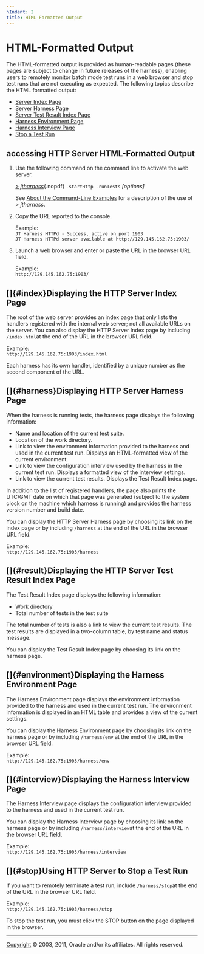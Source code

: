 ```yaml
---
hIndent: 2
title: HTML-Formatted Output
---
```


# HTML-Formatted Output

The HTML-formatted output is provided as human-readable pages (these pages are subject to change in
future releases of the harness), enabling users to remotely monitor batch mode test runs in a web
browser and stop test runs that are not executing as expected. The following topics describe the
HTML formatted output:

-   [Server Index Page](#index)
-   [Server Harness Page](#harness)
-   [Server Test Result Index Page](#result)
-   [Harness Environment Page](#environment)
-   [Harness Interview Page](#interview)
-   [Stop a Test Run](#stop)

## accessing HTTP Server HTML-Formatted Output

1.  Use the following command on the command line to activate the web server.

    [*\> jtharness*](aboutExamples.html){.nopdf} `-startHttp -runTests` *\[options\]*

    See [About the Command-Line Examples](aboutExamples.html) for a description of the use of *\>
    jtharness*.

2.  Copy the URL reported to the console.

    Example:\
    `JT Harness HTTPd - Success, active on port 1903`\
    `JT Harness HTTPd server available at http://129.145.162.75:1903/`

3.  Launch a web browser and enter or paste the URL in the browser URL field.

    Example:\
    `http://129.145.162.75:1903/`

## []{#index}Displaying the HTTP Server Index Page

The root of the web server provides an index page that only lists the handlers registered with the
internal web server; not all available URLs on the server. You can also display the HTTP Server
Index page by including `/index.html`at the end of the URL in the browser URL field.

Example:\
`http://129.145.162.75:1903/index.html`

Each harness has its own handler, identified by a unique number as the second component of the URL.

## []{#harness}Displaying HTTP Server Harness Page

When the harness is running tests, the harness page displays the following information:

-   Name and location of the current test suite.
-   Location of the work directory.
-   Link to view the environment information provided to the harness and used in the current test
    run. Displays an HTML-formatted view of the current environment.
-   Link to view the configuration interview used by the harness in the current test run. Displays a
    formatted view of the interview settings.
-   Link to view the current test results. Displays the Test Result Index page.

In addition to the list of registered handlers, the page also prints the UTC/GMT date on which that
page was generated (subject to the system clock on the machine which harness is running) and
provides the harness version number and build date.

You can display the HTTP Server Harness page by choosing its link on the index page or by including
`/harness` at the end of the URL in the browser URL field.

Example:\
`http://129.145.162.75:1903/harness`

## []{#result}Displaying the HTTP Server Test Result Index Page

The Test Result Index page displays the following information:

-   Work directory
-   Total number of tests in the test suite

The total number of tests is also a link to view the current test results. The test results are
displayed in a two-column table, by test name and status message.

You can display the Test Result Index page by choosing its link on the harness page.

## []{#environment}Displaying the Harness Environment Page

The Harness Environment page displays the environment information provided to the harness and used
in the current test run. The environment information is displayed in an HTML table and provides a
view of the current settings.

You can display the Harness Environment page by choosing its link on the harness page or by
including `/harness/env` at the end of the URL in the browser URL field.

Example:\
`http://129.145.162.75:1903/harness/env`

## []{#interview}Displaying the Harness Interview Page

The Harness Interview page displays the configuration interview provided to the harness and used in
the current test run.

You can display the Harness Interview page by choosing its link on the harness page or by including
`/harness/interview`at the end of the URL in the browser URL field.

Example:\
`http://129.145.162.75:1903/harness/interview`

## []{#stop}Using HTTP Server to Stop a Test Run

If you want to remotely terminate a test run, include `/harness/stop`at the end of the URL in the
browser URL field.

Example:\
`http://129.145.162.75:1903/harness/stop`

To stop the test run, you must click the STOP button on the page displayed in the browser.

----------------------------------------------------------------------------------------------------

[Copyright](../copyright.html) © 2003, 2011, Oracle and/or its affiliates. All rights reserved.
